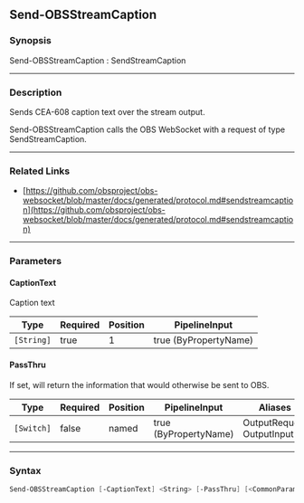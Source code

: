 Send-OBSStreamCaption
---------------------




### Synopsis
Send-OBSStreamCaption : SendStreamCaption



---


### Description

Sends CEA-608 caption text over the stream output.


Send-OBSStreamCaption calls the OBS WebSocket with a request of type SendStreamCaption.



---


### Related Links
* [https://github.com/obsproject/obs-websocket/blob/master/docs/generated/protocol.md#sendstreamcaption](https://github.com/obsproject/obs-websocket/blob/master/docs/generated/protocol.md#sendstreamcaption)





---


### Parameters
#### **CaptionText**

Caption text






|Type      |Required|Position|PipelineInput        |
|----------|--------|--------|---------------------|
|`[String]`|true    |1       |true (ByPropertyName)|



#### **PassThru**

If set, will return the information that would otherwise be sent to OBS.






|Type      |Required|Position|PipelineInput        |Aliases                      |
|----------|--------|--------|---------------------|-----------------------------|
|`[Switch]`|false   |named   |true (ByPropertyName)|OutputRequest<br/>OutputInput|





---


### Syntax
```PowerShell
Send-OBSStreamCaption [-CaptionText] <String> [-PassThru] [<CommonParameters>]
```
